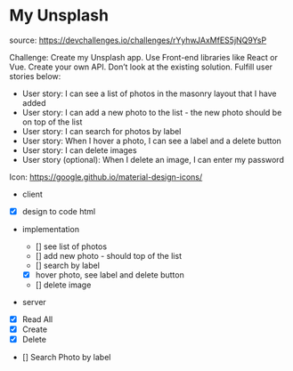 # My Unsplash

source: https://devchallenges.io/challenges/rYyhwJAxMfES5jNQ9YsP

Challenge: Create my Unsplash app. Use Front-end libraries like React or Vue. Create your own API. Don’t look at the existing solution. Fulfill user stories below:

- User story: I can see a list of photos in the masonry layout that I have added
- User story: I can add a new photo to the list - the new photo should be on top of the list
- User story: I can search for photos by label
- User story: When I hover a photo, I can see a label and a delete button
- User story: I can delete images
- User story (optional): When I delete an image, I can enter my password

Icon: https://google.github.io/material-design-icons/

- client
 - [x] design to code html
 - implementation
   - [] see list of photos
   - [] add new photo - should top of the list
   - [] search by label
   - [x] hover photo, see label and delete button
   - [] delete image

- server
 - [x] Read All
 - [x] Create
 - [x] Delete
 - [] Search Photo by label